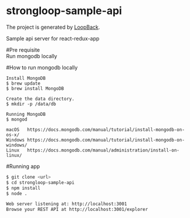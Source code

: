 # strongloop-sample-api

The project is generated by [LoopBack](http://loopback.io).

Sample api server for react-redux-app

#Pre requisite  
Run mongodb locally

#How to run mongodb locally
```bin
Install MongoDB
$ brew update
$ brew install MongoDB

Create the data directory.
$ mkdir -p /data/db

Running MongoDB
$ mongod

macOS   https://docs.mongodb.com/manual/tutorial/install-mongodb-on-os-x/
Windows https://docs.mongodb.com/manual/tutorial/install-mongodb-on-windows/
Linux   https://docs.mongodb.com/manual/administration/install-on-linux/
```

#Running app
```bash
$ git clone <url>
$ cd strongloop-sample-api
$ npm install
$ node .

Web server listening at: http://localhost:3001
Browse your REST API at http://localhost:3001/explorer
```
